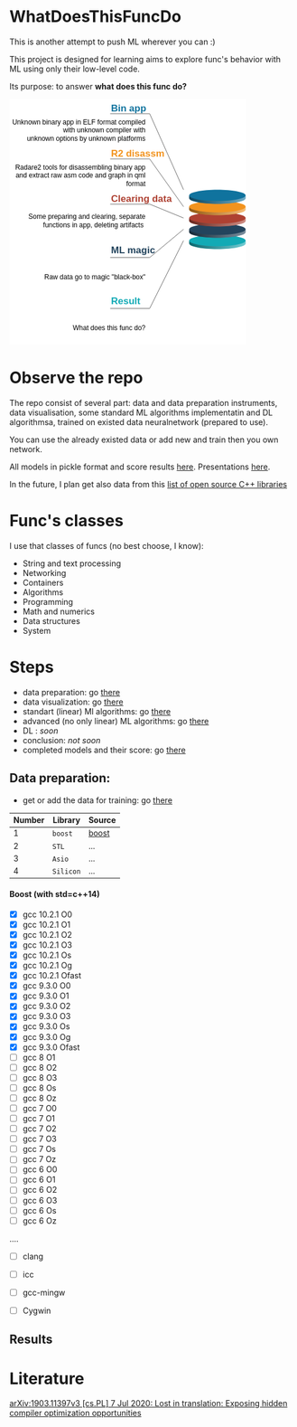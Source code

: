 # WhatDoesThisFuncDo

This is another attempt to push ML wherever you can :)

This project is designed for learning aims to explore func's behavior with ML using only their low-level code.

Its purpose: to answer  **what does this func do?**


![ML_magic](./ML_magic2.png)

# Observe the repo

The repo consist of several part: data and data preparation instruments, data visualisation, some standard ML algorithms implementatin and DL algorithmsa, trained on existed data neuralnetwork (prepared to use).

You can use the already existed data or add new and train then you own network.

All models in pickle format and score results [here](./models_pickle). Presentations [here](./tools/pdf).

In the future, I plan get also data from this [list of open source C++ libraries](https://en.cppreference.com/w/cpp/links/libs)


# Func's classes

I use that classes of funcs (no best choose, I know):

* String and text processing
* Networking
* Containers
* Algorithms
* Programming
* Math and numerics
* Data structures
* System

# Steps

* data preparation: go [there](./tools/raw_data_prepare/)
* data visualization: go [there](./tools/data_visualisation/)
* standart (linear) Ml algorithms: go [there](./tools/linear_models/)
* advanced (no only linear) ML algorithms: go [there](./tools/no_only_linear_models/)
* DL : *soon*
* conclusion: *not soon*
* completed models and their score: go [there](./models_pickle)



## Data preparation:
* get or add the data for training: go [there](./tools/raw_data_prepare/)


| Number | Library     | Source                          |
|--------|-------------|---------------------------------|
| 1      | `boost`      | [boost](https://www.boost.org/) |
| 2      | `STL`       | ...                             |
| 3      | `Asio`  | ...                             |
| 4      | `Silicon` | ...                             |




#### Boost (with std=c++14)
- [x] gcc 10.2.1 O0
- [x] gcc 10.2.1 O1
- [x] gcc 10.2.1 O2
- [x] gcc 10.2.1 O3
- [x] gcc 10.2.1 Os
- [x] gcc 10.2.1 Og
- [x] gcc 10.2.1 Ofast
- [x] gcc 9.3.0 O0
- [x] gcc 9.3.0 O1
- [x] gcc 9.3.0 O2
- [x] gcc 9.3.0 O3
- [x] gcc 9.3.0 Os
- [x] gcc 9.3.0 Og
- [x] gcc 9.3.0 Ofast
- [ ] gcc 8 O1
- [ ] gcc 8 O2
- [ ] gcc 8 O3
- [ ] gcc 8 Os
- [ ] gcc 8 Oz
- [ ] gcc 7 O0
- [ ] gcc 7 O1
- [ ] gcc 7 O2
- [ ] gcc 7 O3
- [ ] gcc 7 Os
- [ ] gcc 7 Oz
- [ ] gcc 6 O0
- [ ] gcc 6 O1
- [ ] gcc 6 O2
- [ ] gcc 6 O3
- [ ] gcc 6 Os
- [ ] gcc 6 Oz

....

- [ ] clang
- [ ] icc
- [ ] gcc-mingw
- [ ] Cygwin


## Results

# Literature

[arXiv:1903.11397v3 [cs.PL] 7 Jul 2020: Lost in translation: Exposing hidden compiler optimization opportunities](https://arxiv.org/pdf/1903.11397.pdf)
